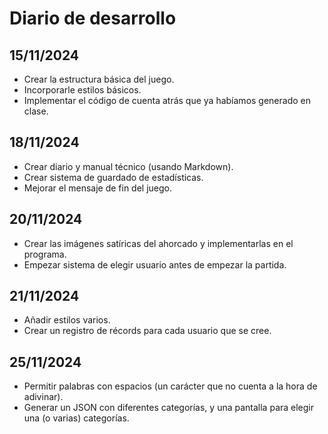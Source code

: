 # Diario de desarrollo

## 15/11/2024

- Crear la estructura básica del juego.
- Incorporarle estilos básicos.
- Implementar el código de cuenta atrás que ya habíamos generado en clase.

## 18/11/2024

- Crear diario y manual técnico (usando Markdown).
- Crear sistema de guardado de estadísticas.
- Mejorar el mensaje de fin del juego.

## 20/11/2024

- Crear las imágenes satíricas del ahorcado y implementarlas en el programa.
- Empezar sistema de elegir usuario antes de empezar la partida.

## 21/11/2024

- Añadir estilos varios.
- Crear un registro de récords para cada usuario que se cree.

## 25/11/2024
- Permitir palabras con espacios (un carácter que no cuenta a la hora de adivinar).
- Generar un JSON con diferentes categorías, y una pantalla para elegir una (o varias) categorías.